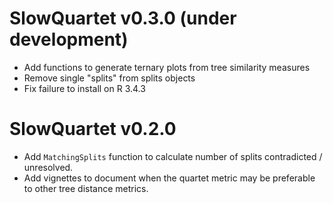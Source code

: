 # SlowQuartet v0.3.0 (under development)
 - Add functions to generate ternary plots from tree similarity measures
 - Remove single "splits" from splits objects
 - Fix failure to install on R 3.4.3

# SlowQuartet v0.2.0
 - Add `MatchingSplits` function to calculate number of splits contradicted / unresolved.
 - Add vignettes to document when the quartet metric may be preferable to other tree distance metrics.
